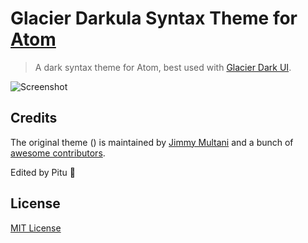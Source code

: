 # Glacier Darkula Syntax Theme for [Atom](https://atom.io)

> A dark syntax theme for Atom, best used with [Glacier Dark UI](https://github.com/berlouz/glacier-dark-ui).

![Screenshot]()

## Credits
The original theme () is maintained by [Jimmy Multani](https://github.com/JimmyMultani)  and a bunch of [awesome contributors](https://github.com/dracula/atom/graphs/contributors).

Edited by Pitu :metal:

## License
[MIT License](./LICENSE)